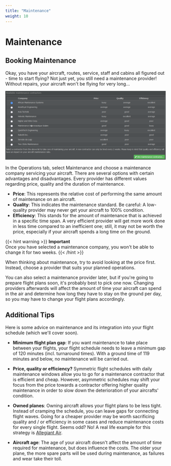 ```yaml
---
title: "Maintenance"
weight: 10
---
```


# Maintenance

## Booking Maintenance

Okay, you have your aircraft, routes, service, staff and cabins all figured out - time to start flying? Not just yet, you still need a maintenance provider! Without repairs, your aircraft won't be flying for very long…

![Choosing a Contractor](maintenance_03.png "Choosing a Contractor")

In the Operations tab, select Maintenance and choose a maintenance company servicing your aircraft. There are several options with certain advantages and disadvantages. Every provider has different values regarding price, quality and the duration of maintenance.

* **Price**: This represents the relative cost of performing the same amount of maintenance on an aircraft.
* **Quality**: This indicates the maintenance standard. Be careful: A low-quality provider may never get your aircraft to 100% condition.
* **Efficiency**: This stands for the amount of maintenance that is achieved in a specific time span. A very efficient provider will get more work done in less time compared to an inefficient one; still, it may not be worth the price, especially if your aircraft spends a long time on the ground.

{{< hint warning >}}
**Important**  
Once you have selected a maintenance company, you won't be able to change it for two weeks.
{{< /hint >}}

When thinking about maintenance, try to avoid looking at the price first. Instead, choose a provider that suits your planned operations.

You can also select a maintenance provider later, but if you're going to prepare flight plans soon, it's probably best to pick one now. Changing providers afterwards will affect the amount of time your aircraft can spend in the air and determine how long they have to stay on the ground per day, so you may have to change your flight plans accordingly.

## Additional Tips

Here is some advice on maintenance and its integration into your flight schedule (which we'll cover soon).

* **Minimum flight plan gap**: If you want maintenance to take place between your flights, your flight schedule needs to leave a minimum gap of 120 minutes (incl. turnaround times). With a ground time of 119 minutes and below, no maintenance will be carried out.

* **Price, quality or efficiency?** Symmetric flight schedules with daily maintenance windows allow you to go for a maintenance contractor that is efficient and cheap. However, asymmetric schedules may shift your focus from the price towards a contractor offering higher quality maintenance in order to slow down the deterioration of your aircrafts' condition.

* **Owned planes**: Owning aircraft allows your flight plans to be less tight. Instead of cramping the schedule, you can leave gaps for connecting flight waves. Going for a cheaper provider may be worth sacrificing quality and / or efficiency in some cases and reduce maintenance costs for every single flight. Seems odd? No! A real life example for this strategy is [Allegiant Air](http://en.wikipedia.org/wiki/Allegiant_Air#Costs).

* **Aircraft age**: The age of your aircraft doesn't affect the amount of time required for maintenance, but does influence the costs. The older your plane, the more spare parts will be used during maintenance, as failures and wear take their toll.
